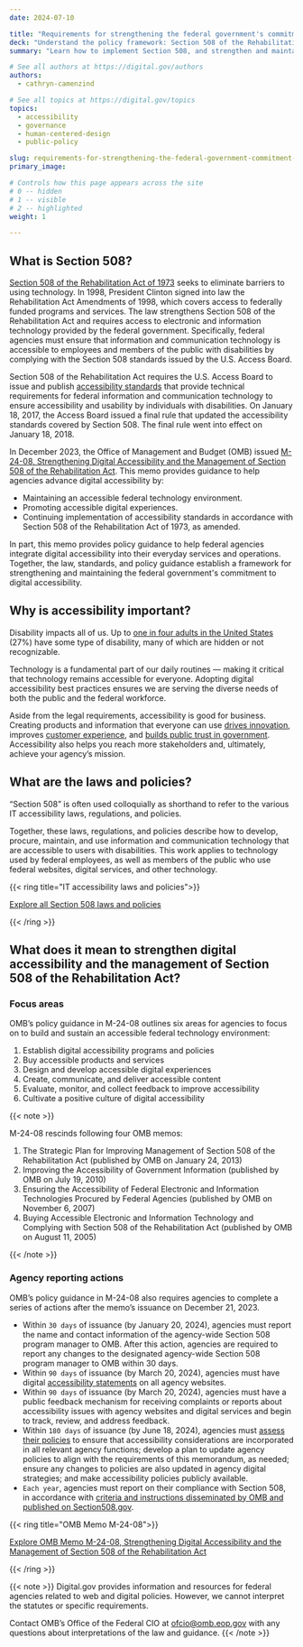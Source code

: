 ```yaml
---
date: 2024-07-10

title: "Requirements for strengthening the federal government's commitment to digital accessibility"
deck: "Understand the policy framework: Section 508 of the Rehabilitation Act of 1973, Section 508 Standards, and OMB Memo M-24-08"
summary: "Learn how to implement Section 508, and strengthen and maintain your agency's commitment to digital accessibility."

# See all authors at https://digital.gov/authors
authors:
  - cathryn-camenzind

# See all topics at https://digital.gov/topics
topics:
  - accessibility
  - governance
  - human-centered-design
  - public-policy

slug: requirements-for-strengthening-the-federal-government-commitment-to-digital-accessibility
primary_image: 

# Controls how this page appears across the site
# 0 -- hidden
# 1 -- visible
# 2 -- highlighted
weight: 1

---
```


## What is Section 508?

[Section 508 of the Rehabilitation Act of 1973](https://www.access-board.gov/about/law/ra.html) seeks to eliminate barriers to using technology. In 1998, President Clinton signed into law the Rehabilitation Act Amendments of 1998, which covers access to federally funded programs and services. The law strengthens Section 508 of the Rehabilitation Act and requires access to electronic and information technology provided by the federal government. Specifically, federal agencies must ensure that information and communication technology is accessible to employees and members of the public with disabilities by complying with the Section 508 standards issued by the U.S. Access Board.

Section 508 of the Rehabilitation Act requires the U.S. Access Board to issue and publish [accessibility standards](https://www.access-board.gov/ict/) that provide technical requirements for federal information and communication technology to ensure accessibility and usability by individuals with disabilities.  On January 18, 2017, the Access Board issued a final rule that updated the accessibility standards covered by Section 508. The final rule went into effect on January 18, 2018.

In December 2023, the Office of Management and Budget (OMB) issued [M-24-08, Strengthening Digital Accessibility and the Management of Section 508 of the Rehabilitation Act](https://www.whitehouse.gov/omb/management/ofcio/m-24-08-strengthening-digital-accessibility-and-the-management-of-section-508-of-the-rehabilitation-act/). This memo provides guidance to help agencies advance digital accessibility by:

* Maintaining an accessible federal technology environment.
* Promoting accessible digital experiences.
* Continuing implementation of accessibility standards in accordance with Section 508 of the Rehabilitation Act of 1973, as amended.

In part, this memo provides policy guidance to help federal agencies integrate digital accessibility into their everyday services and operations. Together, the law, standards, and policy guidance establish a framework for strengthening and maintaining the federal government's commitment to digital accessibility.

## Why is accessibility important?

Disability impacts all of us. Up to [one in four adults in the United States](https://www.cdc.gov/ncbddd/disabilityandhealth/infographic-disability-impacts-all.html) (27%) have some type of disability, many of which are hidden or not recognizable.

Technology is a fundamental part of our daily routines — making it critical that technology remains accessible for everyone. Adopting digital accessibility best practices ensures we are serving the diverse needs of both the public and the federal workforce.

Aside from the legal requirements, accessibility is good for business. Creating products and information that everyone can use [drives innovation](https://digital.gov/topics/innovation/), improves [customer experience](https://digital.gov/topics/customer-experience/), and [builds public trust in government](https://digital.gov/topics/trust/). Accessibility also helps you reach more stakeholders and, ultimately, achieve your agency’s mission.

## What are the laws and policies?

“Section 508” is often used colloquially as shorthand to refer to the various IT accessibility laws, regulations, and policies.

Together, these laws, regulations, and policies describe how to develop, procure, maintain, and use information and communication technology that are accessible to users with disabilities. This work applies to technology used by federal employees, as well as members of the public who use federal websites, digital services, and other technology.

{{< ring title="IT accessibility laws and policies">}}

[Explore all Section 508 laws and policies](https://www.section508.gov/manage/laws-and-policies/)

{{< /ring >}}

## What does it mean to strengthen digital accessibility and the management of Section 508 of the Rehabilitation Act?

### Focus areas

OMB’s policy guidance in M-24-08 outlines six areas for agencies to focus on to build and sustain an accessible federal technology environment:

1. Establish digital accessibility programs and policies
2. Buy accessible products and services
3. Design and develop accessible digital experiences
4. Create, communicate, and deliver accessible content
5. Evaluate, monitor, and collect feedback to improve accessibility
6. Cultivate a positive culture of digital accessibility

{{< note >}}

M-24-08 rescinds following four OMB memos:

1. The Strategic Plan for Improving Management of Section 508 of the Rehabilitation Act (published by OMB on January 24, 2013)
2. Improving the Accessibility of Government Information (published by OMB on July 19, 2010)
3. Ensuring the Accessibility of Federal Electronic and Information Technologies Procured by Federal Agencies (published by OMB on November 6, 2007)
4. Buying Accessible Electronic and Information Technology and Complying with Section 508 of the Rehabilitation Act (published by OMB on August 11, 2005)

{{< /note >}}

### Agency reporting actions

OMB’s policy guidance in M-24-08 also requires agencies to complete a series of actions after the memo’s issuance on December 21, 2023.

* Within `30 days` of issuance (by January 20, 2024), agencies must report the name and contact information of the agency-wide Section 508 program manager to OMB. After this action, agencies are required to report any changes to the designated agency-wide Section 508 program manager to OMB within 30 days.
* Within `90 days` of issuance (by March 20, 2024), agencies must have digital [accessibility statements](https://www.section508.gov/manage/laws-and-policies/website-accessibility-statement/) on all agency websites.
* Within `90 days` of issuance (by March 20, 2024), agencies must have a public feedback mechanism for receiving complaints or reports about accessibility issues with agency websites and digital services and begin to track, review, and address feedback.
* Within `180 days` of issuance (by June 18, 2024), agencies must [assess their policies](https://www.section508.gov/manage/policy-framework/introduction/) to ensure that accessibility considerations are incorporated in all relevant agency functions; develop a plan to update agency policies to align with the requirements of this memorandum, as needed; ensure any changes to policies are also updated in agency digital strategies; and make accessibility policies publicly available.
* `Each year`, agencies must report on their compliance with Section 508, in accordance with [criteria and instructions disseminated by OMB and published on Section508.gov](https://www.section508.gov/manage/section-508-assessment/).

{{< ring title="OMB Memo M-24-08">}}

[Explore OMB Memo M-24-08, Strengthening Digital Accessibility and the Management of Section 508 of the Rehabilitation Act](https://www.whitehouse.gov/omb/management/ofcio/m-24-08-strengthening-digital-accessibility-and-the-management-of-section-508-of-the-rehabilitation-act/)

{{< /ring >}}

{{< note >}}
Digital.gov provides information and resources for federal agencies related to web and digital policies.  However, we cannot interpret the statutes or specific requirements.

Contact OMB’s Office of the Federal CIO at [ofcio@omb.eop.gov](ofcio@omb.eop.gov) with any questions about interpretations of the law and guidance.
{{< /note >}}
